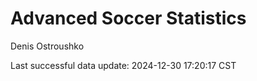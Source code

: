 # Advanced Soccer Statistics
Denis Ostroushko

<!-- gfm -->

Last successful data update: 2024-12-30 17:20:17 CST
